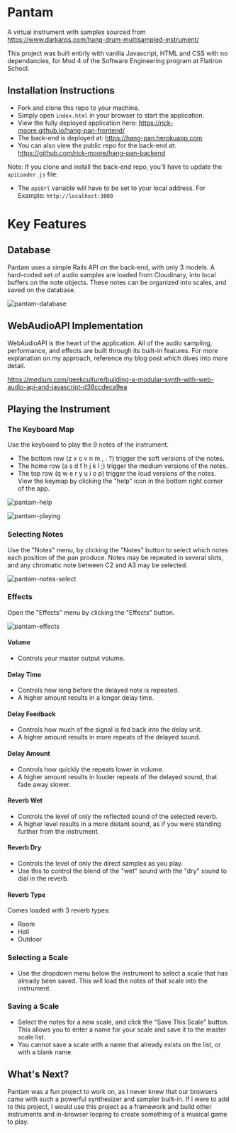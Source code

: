 # Pantam

A virtual instrument with samples sourced from https://www.darkarps.com/hang-drum-multisampled-instrument/

This project was built entirly with vanilla Javascript, HTML and CSS with no dependancies, for Mod 4 of the Software Engineering program at Flatiron School.

## Installation Instructions

* Fork and clone this repo to your machine.
* Simply open `index.html` in your browser to start the application.
* View the fully deployed application here: https://rick-moore.github.io/hang-pan-frontend/
* The back-end is deployed at: https://hang-pan.herokuapp.com
* You can also view the public repo for the back-end at: https://github.com/rick-moore/hang-pan-backend

Note: If you clone and install the back-end repo, you'll have to update the ```apiLoader.js``` file:

* The ```apiUrl``` variable will have to be set to your local address.  For Example:
```http://localhost:3000```

# Key Features

## Database
Pantam uses a simple Rails API on the back-end, with only 3 models.  A hard-coded set of audio samples are loaded from Cloudinary, into local buffers on the note objects. These notes can be organized into scales, and saved on the database.

![pantam-database](https://user-images.githubusercontent.com/72274257/122440982-61a5c100-cf9d-11eb-91b0-c9a1e6f4a713.jpg)

## WebAudioAPI Implementation
WebAudioAPI is the heart of the application.  All of the audio sampling, performance, and effects are built through its built-in features.  For more explanation on my approach, reference my blog post which dives into more detail.

https://medium.com/geekculture/building-a-modular-synth-with-web-audio-api-and-javascript-d38ccdeca9ea

## Playing the Instrument

### The Keyboard Map
Use the keyboard to play the 9 notes of the instrument.  
- The bottom row (z x c v n m , . ?) trigger the soft versions of the notes.
- The home row (a s d f h j k l ;) trigger the medium versions of the notes.
- The top row (q w e r y u i o p) trigger the loud versions of the notes.
View the keymap by clicking the "help" icon in the bottom right corner of the app.

![pantam-help](https://user-images.githubusercontent.com/72274257/122440250-ab41dc00-cf9c-11eb-8de5-53911ddf61bd.jpg)

![pantam-playing](https://user-images.githubusercontent.com/72274257/122443038-78e5ae00-cf9f-11eb-87d8-150a9a0289b9.gif)

### Selecting Notes
Use the "Notes" menu, by clicking the "Notes" button to select which notes each position of the pan produce.
Notes may be repeated in several slots, and any chromatic note between C2 and A3 may be selected.

![pantam-notes-select](https://user-images.githubusercontent.com/72274257/122442483-eb09c300-cf9e-11eb-97d0-7d447e0f9aea.gif)

### Effects
Open the "Effects" menu by clicking the "Effects" button.

![pantam-effects](https://user-images.githubusercontent.com/72274257/122443490-ef82ab80-cf9f-11eb-8b1c-2be51c2a698f.jpg)

#### Volume
- Controls your master output volume.

#### Delay Time
- Controls how long before the delayed note is repeated.
- A higher amount results in a longer delay time.

#### Delay Feedback
- Controls how much of the signal is fed back into the delay unit.
- A higher amount results in more repeats of the delayed sound.

#### Delay Amount 
- Controls how quickly the repeats lower in volume.
- A higher amount results in louder repeats of the delayed sound, that fade away slower.

#### Reverb Wet
- Controls the level of only the reflected sound of the selected reverb.
- A higher level results in a more distant sound, as if you were standing further from the instrument.

#### Reverb Dry
- Controls the level of only the direct samples as you play.  
- Use this to control the blend of the "wet" sound with the "dry" sound to dial in the reverb.

#### Reverb Type
Comes loaded with 3 reverb types:
- Room
- Hall
- Outdoor

### Selecting a Scale
- Use the dropdown menu below the instrument to select a scale that has already been saved.  This will load the notes of that scale into the instrument.

### Saving a Scale
- Select the notes for a new scale, and click the "Save This Scale" button.  This allows you to enter a name for your scale and save it to the master scale list.
- You cannot save a scale with a name that already exists on the list, or with a blank name.

## What's Next?
Pantam was a fun project to work on, as I never knew that our browsers came with such a powerful synthesizer and sampler built-in.  If I were to add to this project, I would use this project as a framework and build other instruments and in-browser looping to create something of a musical game to play. 
